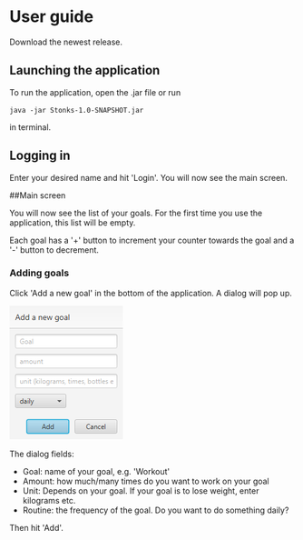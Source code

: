 # User guide

Download the newest release.

## Launching the application

To run the application, open the .jar file or run

```
java -jar Stonks-1.0-SNAPSHOT.jar
```

in terminal.

## Logging in

Enter your desired name and hit 'Login'. You will now see the main screen.

##Main screen

You will now see the list of your goals. For the first time you use the application, this list will be empty.

Each goal has a '+' button to increment your counter towards the goal and a '-' button to decrement.

### Adding goals

Click 'Add a new goal' in the bottom of the application. A dialog will pop up.

![Add goal dialog](addgoal.png)

The dialog fields:

 - Goal: name of your goal, e.g. 'Workout'
 - Amount: how much/many times do you want to work on your goal
 - Unit: Depends on your goal. If your goal is to lose weight, enter kilograms etc.
 - Routine: the frequency of the goal. Do you want to do something daily?

Then hit 'Add'.